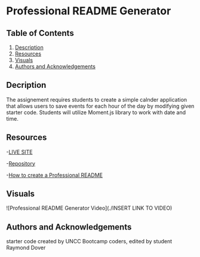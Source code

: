 # Professional README Generator

## Table of Contents

1. [Description](#description)
2. [Resources](#resources)
3. [Visuals](#visuals)
4. [Authors and Acknowledgements](#authors-and-acknowledgements)

## Decription

The assignement requires students to create a simple calnder application  that allows users to save events for each hour of the day by modifying given starter code. Students will utilize Moment.js library to work with date and time.

## Resources

-[LIVE SITE](https://raydover.github.io/professional-readme-generator/)

-[Repository](https://github.com/raydover/professional-readme-generator)

-[How to create a Professional README](https://coding-boot-camp.github.io/full-stack/github/professional-readme-guide)

## Visuals

![Professional README Generator Video](./INSERT LINK TO VIDEO)

## Authors and Acknowledgements

starter code created by UNCC Bootcamp coders, edited by student Raymond Dover